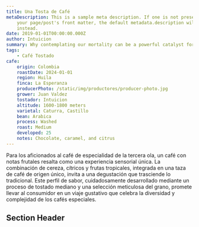 ```yaml
---
title: Una Tosta de Café
metaDescription: This is a sample meta description. If one is not present in
    your page/post's front matter, the default metadata.description will be used
    instead.
date: 2019-01-01T00:00:00.000Z
author: Intuicion
summary: Why contemplating our mortality can be a powerful catalyst for change
tags:
    - Café Tostado
cafe:
    origin: Colombia
    roastDate: 2024-01-01
    region: Huila
    finca: La Esperanza
    producerPhoto: /static/img/productores/producer-photo.jpg
    grower: Juan Valdez
    tostador: Intuicion
    altitude: 1600-1800 meters
    varietal: Caturra, Castillo
    bean: Arabica
    process: Washed
    roast: Medium
    developed: 25
    notes: Chocolate, caramel, and citrus
---
```


Para los aficionados al café de especialidad de la tercera ola, un café con notas frutales resalta como una experiencia sensorial única. La combinación de cereza, cítricos y frutas tropicales, integrada en una taza de café de origen único, invita a una degustación que trasciende lo tradicional. Este perfil de sabor, cuidadosamente desarrollado mediante un proceso de tostado mediano y una selección meticulosa del grano, promete llevar al consumidor en un viaje gustativo que celebra la diversidad y complejidad de los cafés especiales.

## Section Header
